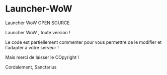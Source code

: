 # Launcher-WoW
Launcher WoW OPEN SOURCE

Launcher WoW , toute version !

Le code est partiellement commenter pour vous permettre de le modifier et l'adapter à votre serveur !

Mais merci de laisser le COpyright !

Cordalement,
Sanctarius
